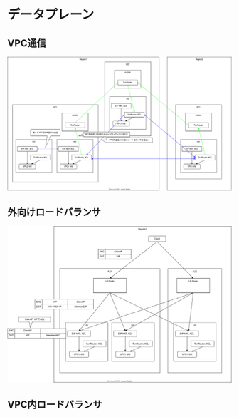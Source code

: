 # データプレーン

## VPC通信

![Overview](./dataplane-overview.dio.svg)

## 外向けロードバランサ

![Overview](./dataplane-lb.dio.svg)

## VPC内ロードバランサ
